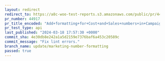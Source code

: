 ```yaml
---
layout: redirect
redirect_to: https://a8c-woo-test-reports.s3.amazonaws.com/public/pr/44917/api/index.html
pr_number: 44917
pr_title_encoded: "Add+formatting+for+Cost+and+Sales+numbers+in+Campaigns+card+in+Marketing+page"
pr_test_type: api
last_published: "2024-03-18 17:57:30 +0000"
commit_sha: 4e30db8e242a1a5d2159e7376baf6a453c20589c
commit_message: "Fix lint errors."
branch_name: update/marketing-number-formatting
passed: true
---
```


